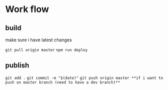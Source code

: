 # Work flow


## build 
make sure i have latest changes

```git pull origin master```
```npm run deploy```

## publish
```git add .```
```git commit -m "$(date)"```
```git push origin master **if i want to push on master branch (need to have a dev branch)** ```



